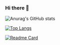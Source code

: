### Hi there 👋

![Anurag's GitHub stats](https://github-readme-stats.vercel.app/api?username=MostafaAdly&show_icons=true&theme=radical)


[![Top Langs](https://github-readme-stats.vercel.app/api/top-langs/?username=MostafaAdly&layout=pie)](https://github.com/MostafaAdly/github-readme-stats)


[![Readme Card](https://github-readme-stats.vercel.app/api/pin/?username=anuraghazra&repo=github-readme-stats)](https://github.com/anuraghazra/github-readme-stats)
